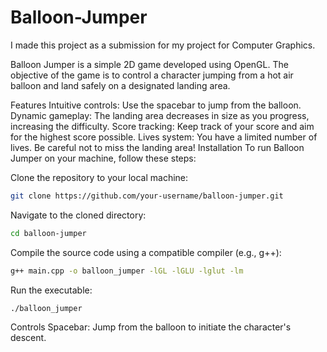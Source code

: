 # Balloon-Jumper
I made this project as a submission for my project for Computer Graphics.

Balloon Jumper is a simple 2D game developed using OpenGL. The objective of the game is to control a character jumping from a hot air balloon and land safely on a designated landing area.


Features
Intuitive controls: Use the spacebar to jump from the balloon.
Dynamic gameplay: The landing area decreases in size as you progress, increasing the difficulty.
Score tracking: Keep track of your score and aim for the highest score possible.
Lives system: You have a limited number of lives. Be careful not to miss the landing area!
Installation
To run Balloon Jumper on your machine, follow these steps:

Clone the repository to your local machine:
```bash
git clone https://github.com/your-username/balloon-jumper.git
```

Navigate to the cloned directory: 
```bash
cd balloon-jumper
```

Compile the source code using a compatible compiler (e.g., g++):
```bash
g++ main.cpp -o balloon_jumper -lGL -lGLU -lglut -lm
```

Run the executable:
```bash
./balloon_jumper
```

Controls
Spacebar: Jump from the balloon to initiate the character's descent.
